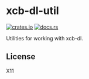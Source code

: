 # xcb-dl-util

[![crates.io](https://img.shields.io/crates/v/xcb-dl-util.svg)](http://crates.io/crates/xcb-dl-util)
[![docs.rs](https://docs.rs/xcb-dl-util/badge.svg)](http://docs.rs/xcb-dl-util)

Utilities for working with xcb-dl.

## License

X11
